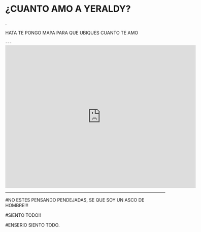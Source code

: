 
  <h1>¿CUANTO AMO A YERALDY?</h1>.
  
 <p>HATA TE PONGO MAPA PARA QUE UBIQUES CUANTO TE AMO</p>
 ---
<iframe src="https://www.google.com/maps/embed?pb=!1m18!1m12!1m3!1d3986.687820356336!2d-79.87975148572008!3d-2.2698456381288805!2m3!1f0!2f0!3f0!3m2!1i1024!2i768!4f13.1!3m3!1m2!1s0x902d657f1db26a1d%3A0x5df1ba272d114e33!2sClinica%20Gaibor!5e0!3m2!1ses-419!2sec!4v1573521570220!5m2!1ses-419!2sec" width="600" height="450" frameborder="0" style="border:0;" allowfullscreen=""></iframe>

---
#NO ESTES PENSANDO PENDEJADAS, SE QUE SOY UN ASCO DE HOMBRE!!!

#SIENTO TODO!!

#ENSERIO SIENTO TODO.
